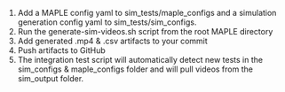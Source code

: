 1. Add a MAPLE config yaml to sim_tests/maple_configs and a simulation generation config yaml to sim_tests/sim_configs.
2. Run the generate-sim-videos.sh script from the root MAPLE directory
3. Add generated .mp4 & .csv artifacts to your commit
4. Push artifacts to GitHub
5. The integration test script will automatically detect new tests in the sim_configs & maple_configs folder and will 
pull videos from the sim_output folder. 